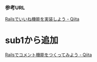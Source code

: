 ### 参考URL
[Railsでいいね機能を実装しよう - Qiita](https://qiita.com/nojinoji/items/2c66499848d882c31ffa)

# sub1から追加
[Railsでコメント機能をつくってみよう - Qiita](https://qiita.com/nojinoji/items/2034764897c6e91ef982)